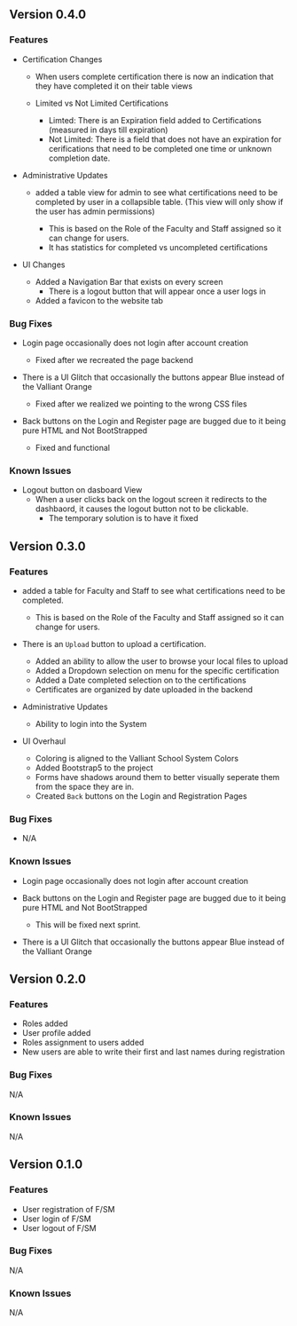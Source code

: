 ## Version 0.4.0

### Features

- Certification Changes
    - When users complete certification there is now an indication that they have completed it
     on their table views

    - Limited vs Not Limited Certifications
        - Limted: There is an Expiration field added to Certifications (measured in days till expiration)
        - Not Limited: There is a field that does not have an expiration for cerifications that need 
                       to be completed one time or unknown completion date.

- Administrative Updates
    - added a table view for admin to see what certifications need to be completed by user in a
      collapsible table. (This view will only show if the user has admin permissions)
      
        - This is based on the Role of the Faculty and Staff assigned so it can change for users.
        - It has statistics for completed  vs uncompleted certifications

- UI Changes
    - Added a Navigation Bar that exists on every screen 
        - There is a logout button that will appear once a user logs in
    - Added a favicon to the website tab

### Bug Fixes
- Login page occasionally does not login after account creation
    - Fixed after we recreated the page backend

- There is a UI Glitch that occasionally the buttons appear Blue instead of the Valliant Orange 
    - Fixed after we realized we pointing to the wrong CSS files

- Back buttons on the Login and Register page are bugged due to it being pure HTML and Not BootStrapped 
    - Fixed and functional
### Known Issues 

- Logout button on dasboard View
    - When a user clicks back on the logout screen it redirects to the dashbaord, it causes the 
      logout button not to be clickable.
      - The temporary solution is to have it fixed  


## Version 0.3.0

### Features

- added a table for Faculty and Staff to see what certifications need to be completed. 
    - This is based on the Role of the Faculty and Staff assigned so it can change for users.

- There is an `Upload` button to upload a certification.
    - Added an ability to allow the user to browse your local files to upload
    - Added a Dropdown selection on menu for the specific certification
    - Added a Date completed selection on to the certifications
    - Certificates are organized by date uploaded in the backend 

- Administrative Updates
    - Ability to login into the System


- UI Overhaul
    - Coloring is aligned to the Valliant School System Colors
    - Added Bootstrap5 to the project
    - Forms have shadows around them to better visually seperate them from the space they are in.
    - Created `Back` buttons on the Login and Registration Pages

### Bug Fixes
- N/A

### Known Issues 
- Login page occasionally does not login after account creation

- Back buttons on the Login and Register page are bugged due to it being pure HTML and Not BootStrapped 
    - This will be fixed next sprint. 

- There is a UI Glitch that occasionally the buttons appear Blue instead of the Valliant Orange 


## Version 0.2.0

### Features
* Roles added
* User profile added
* Roles assignment to users added
* New users are able to write their first and last names during registration 

### Bug Fixes
N/A

### Known Issues 
N/A


## Version 0.1.0

### Features
* User registration of F/SM
* User login of F/SM
* User logout of F/SM

### Bug Fixes
N/A

### Known Issues 
N/A
